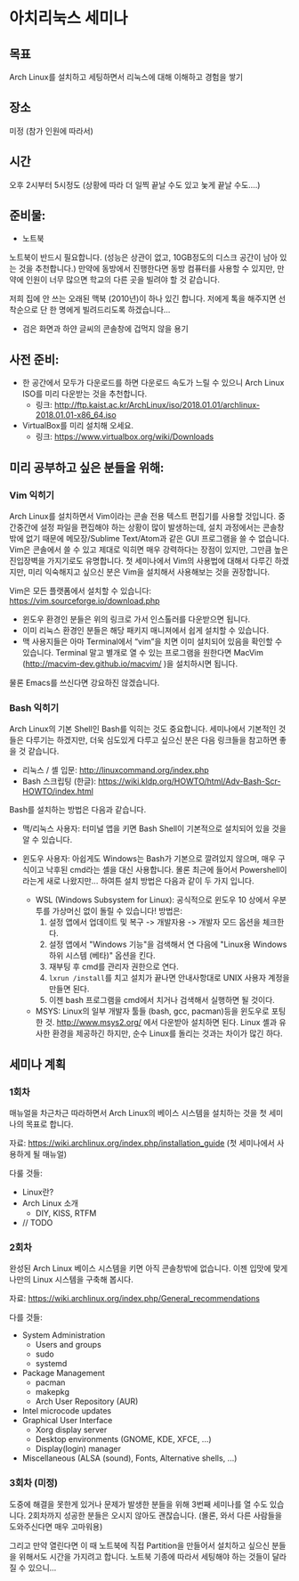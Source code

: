 # 아치리눅스 세미나

## 목표

Arch Linux를 설치하고 세팅하면서 리눅스에 대해 이해하고 경험을 쌓기

## 장소

미정 (참가 인원에 따라서)

## 시간

오후 2시부터 5시정도 (상황에 따라 더 일찍 끝날 수도 있고 눚게 끝날 수도….)

## 준비물:

- 노트북

노트북이 반드시 필요합니다. (성능은 상관이 없고, 10GB정도의 디스크 공간이 남아 있는 것을 추천합니다.) 만약에 동방에서 진행한다면 동방 컴퓨터를 사용할 수 있지만, 만약에 인원이 너무 많으면 학교의 다른 곳을 빌려야 할 것 같습니다.

저희 집에 안 쓰는 오래된 맥북 (2010년)이 하나 있긴 합니다. 저에게 톡을 해주지면 선착순으로 단 한 명에게 빌려드리도록 하겠습니다…

- 검은 화면과 하얀 글씨의 콘솔창에 겁먹지 않을 용기

## 사전 준비:

- 한 공간에서 모두가 다운로드를 하면 다운로드 속도가 느릴 수 있으니 Arch Linux ISO를 미리 다운받는 것을 추천합니다.
    - 링크: http://ftp.kaist.ac.kr/ArchLinux/iso/2018.01.01/archlinux-2018.01.01-x86_64.iso
- VirtualBox를 미리 설치해 오세요.
    - 링크: https://www.virtualbox.org/wiki/Downloads

## 미리 공부하고 싶은 분들을 위해:

### Vim 익히기

Arch Linux를 설치하면서 Vim이라는 콘솔 전용 텍스트 편집기를 사용할 것입니다. 중간중간에 설정 파일을 편집해야 하는 상황이 많이 발생하는데, 설치 과정에서는 콘솔창 밖에 없기 때문에 메모장/Sublime Text/Atom과 같은 GUI 프로그램을 쓸 수 없습니다. Vim은 콘솔에서 쓸 수 있고 제대로 익히면 매우 강력하다는 장점이 있지만, 그만큼 높은 진입장벽을 가지기로도 유명합니다. 첫 세미나에서 Vim의 사용법에 대해서 다루긴 하겠지만, 미리 익숙해지고 싶으신 분은 Vim을 설치해서 사용해보는 것을 권장합니다.

Vim은 모든 플랫폼에서 설치할 수 있습니다:
https://vim.sourceforge.io/download.php

- 윈도우 환경인 분들은 위의 링크로 가서 인스톨러를 다운받으면 됩니다.
- 이미 리눅스 환경인 분들은 해당 패키지 매니져에서 쉽게 설치할 수 있습니다.
- 맥 사용지들은 아마 Terminal에서 “vim”을 치면 이미 설치되어 있음을 확인할 수 있습니다. Terminal 말고 별개로 열 수 있는 프로그램을 원한다면 MacVim (http://macvim-dev.github.io/macvim/ )을 설치하시면 됩니다.

물론 Emacs를 쓰신다면 강요하진 않겠습니다.

### Bash 익히기

Arch Linux의 기본 Shell인 Bash를 익히는 것도 중요합니다. 세미나에서 기본적인 것들은 다루기는 하겠지만, 더욱 심도있게 다루고 싶으신 분은 다음 링크들을 참고하면 좋을 것 같습니다.

- 리눅스 / 셸 입문: http://linuxcommand.org/index.php
- Bash 스크립팅 (한글): https://wiki.kldp.org/HOWTO/html/Adv-Bash-Scr-HOWTO/index.html

Bash를 설치하는 방법은 다음과 같습니다.

- 맥/리눅스 사용자: 터미널 앱을 키면 Bash Shell이 기본적으로 설치되어 있을 것을 알 수 있습니다.

- 윈도우 사용자: 아쉽게도 Windows는 Bash가 기본으로 깔려있지 않으며, 매우 구식이고 낙후된 cmd라는 셸을 대신 사용합니다. 몰론 최근에 들어서 Powershell이라는게 새로 나왔지만... 하여튼 설치 방법은 다음과 같이 두 가지 입니다.
    - WSL (Windows Subsystem for Linux): 공식적으로 윈도우 10 상에서 우분투를 가상머신 없이 돌릴 수 있습니다! 방법은:
        1. 설정 앱에서 업데이트 및 복구 -> 개발자용 -> 개발자 모드 옵션을 체크한다.
        2. 설정 앱에서 "Windows 기능"을 검색해서 연 다음에 "Linux용 Windows 하위 시스템 (베타)" 옵션을 킨다.
        3. 재부팅 후 cmd를 관리자 권한으로 연다.
        4. ``lxrun /install``를 치고 설치가 끝나면 안내사항대로 UNIX 사용자 계정을 만들면 된다.
        5. 이젠 bash 프로그램을 cmd에서 치거나 검색해서 실행하면 될 것이다.
    - MSYS: Linux의 일부 개발자 툴들 (bash, gcc, pacman)등을 윈도우로 포팅한 것. http://www.msys2.org/ 에서 다운받아 설치하면 된다. Linux 셸과 유사한 환경을 제공하긴 하지만, 순수 Linux를 돌리는 것과는 차이가 많긴 하다.

### 

## 세미나 계획

### 1회차

매뉴얼을 차근차근 따라하면서 Arch Linux의 베이스 시스템을 설치하는 것을 첫 세미나의 목표로 합니다.

자료: https://wiki.archlinux.org/index.php/installation_guide (첫 세미나에서 사용하게 될 매뉴얼)

다룰 것들:
- Linux란?
- Arch Linux 소개
    - DIY, KISS, RTFM
- // TODO

### 2회차

완성된 Arch Linux 베이스 시스템을 키면 아직 콘솔창밖에 없습니다. 이젠 입맛에 맞게 나만의 Linux 시스템을 구축해 봅시다.

자료: https://wiki.archlinux.org/index.php/General_recommendations 

다를 것들:
- System Administration
    - Users and groups
    - sudo
    - systemd
- Package Management
    - pacman
    - makepkg
    - Arch User Repository (AUR)
- Intel microcode updates
- Graphical User Interface
    - Xorg display server
    - Desktop environments (GNOME, KDE, XFCE, ...)
    - Display(login) manager
- Miscellaneous (ALSA (sound), Fonts, Alternative shells, ...)

### 3회차 (미정)

도중에 해결을 못한게 있거나 문제가 발생한 분들을 위해 3번째 세미나를 열 수도 있습니다. 2회차까지 성공한 분들은 오시지 않아도 괜찮습니다. (몰론, 와서 다른 사람들을 도와주신다면 매우 고마워용)

그리고 만약 열린다면 이 때 노트북에 직접 Partition을 만들어서 설치하고 싶으신 분들을 위해서도 시간을 가지려고 합니다. 노트북 기종에 따라서 세팅해야 하는 것들이 달라질 수 있으니...
